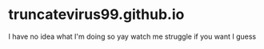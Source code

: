# truncatevirus99.github.io
I have no idea what I'm doing so yay watch me struggle if you want I guess
